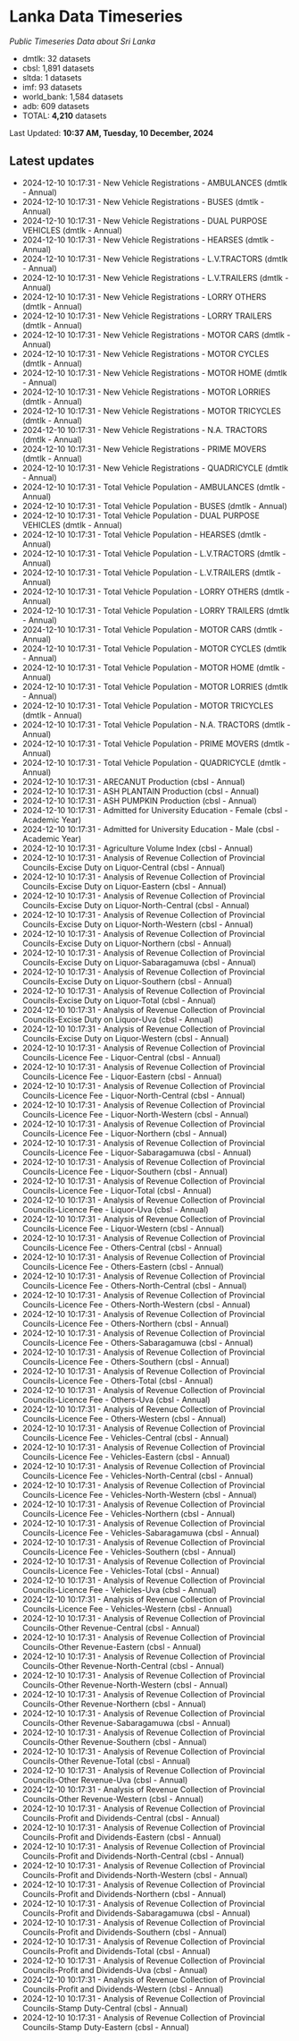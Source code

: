 # Lanka Data Timeseries
*Public Timeseries Data about Sri Lanka*

* dmtlk: 32 datasets
* cbsl: 1,891 datasets
* sltda: 1 datasets
* imf: 93 datasets
* world_bank: 1,584 datasets
* adb: 609 datasets
* TOTAL: **4,210** datasets

Last Updated: **10:37 AM, Tuesday, 10 December, 2024**

## Latest updates

* 2024-12-10 10:17:31 - New Vehicle Registrations - AMBULANCES (dmtlk - Annual)
* 2024-12-10 10:17:31 - New Vehicle Registrations - BUSES (dmtlk - Annual)
* 2024-12-10 10:17:31 - New Vehicle Registrations - DUAL PURPOSE VEHICLES (dmtlk - Annual)
* 2024-12-10 10:17:31 - New Vehicle Registrations - HEARSES (dmtlk - Annual)
* 2024-12-10 10:17:31 - New Vehicle Registrations - L.V.TRACTORS (dmtlk - Annual)
* 2024-12-10 10:17:31 - New Vehicle Registrations - L.V.TRAILERS (dmtlk - Annual)
* 2024-12-10 10:17:31 - New Vehicle Registrations - LORRY OTHERS (dmtlk - Annual)
* 2024-12-10 10:17:31 - New Vehicle Registrations - LORRY TRAILERS (dmtlk - Annual)
* 2024-12-10 10:17:31 - New Vehicle Registrations - MOTOR CARS (dmtlk - Annual)
* 2024-12-10 10:17:31 - New Vehicle Registrations - MOTOR CYCLES (dmtlk - Annual)
* 2024-12-10 10:17:31 - New Vehicle Registrations - MOTOR HOME (dmtlk - Annual)
* 2024-12-10 10:17:31 - New Vehicle Registrations - MOTOR LORRIES (dmtlk - Annual)
* 2024-12-10 10:17:31 - New Vehicle Registrations - MOTOR TRICYCLES (dmtlk - Annual)
* 2024-12-10 10:17:31 - New Vehicle Registrations - N.A. TRACTORS (dmtlk - Annual)
* 2024-12-10 10:17:31 - New Vehicle Registrations - PRIME MOVERS (dmtlk - Annual)
* 2024-12-10 10:17:31 - New Vehicle Registrations - QUADRICYCLE (dmtlk - Annual)
* 2024-12-10 10:17:31 - Total Vehicle Population - AMBULANCES (dmtlk - Annual)
* 2024-12-10 10:17:31 - Total Vehicle Population - BUSES (dmtlk - Annual)
* 2024-12-10 10:17:31 - Total Vehicle Population - DUAL PURPOSE VEHICLES (dmtlk - Annual)
* 2024-12-10 10:17:31 - Total Vehicle Population - HEARSES (dmtlk - Annual)
* 2024-12-10 10:17:31 - Total Vehicle Population - L.V.TRACTORS (dmtlk - Annual)
* 2024-12-10 10:17:31 - Total Vehicle Population - L.V.TRAILERS (dmtlk - Annual)
* 2024-12-10 10:17:31 - Total Vehicle Population - LORRY OTHERS (dmtlk - Annual)
* 2024-12-10 10:17:31 - Total Vehicle Population - LORRY TRAILERS (dmtlk - Annual)
* 2024-12-10 10:17:31 - Total Vehicle Population - MOTOR CARS (dmtlk - Annual)
* 2024-12-10 10:17:31 - Total Vehicle Population - MOTOR CYCLES (dmtlk - Annual)
* 2024-12-10 10:17:31 - Total Vehicle Population - MOTOR HOME (dmtlk - Annual)
* 2024-12-10 10:17:31 - Total Vehicle Population - MOTOR LORRIES (dmtlk - Annual)
* 2024-12-10 10:17:31 - Total Vehicle Population - MOTOR TRICYCLES (dmtlk - Annual)
* 2024-12-10 10:17:31 - Total Vehicle Population - N.A. TRACTORS (dmtlk - Annual)
* 2024-12-10 10:17:31 - Total Vehicle Population - PRIME MOVERS (dmtlk - Annual)
* 2024-12-10 10:17:31 - Total Vehicle Population - QUADRICYCLE (dmtlk - Annual)
* 2024-12-10 10:17:31 - ARECANUT Production (cbsl - Annual)
* 2024-12-10 10:17:31 - ASH PLANTAIN Production (cbsl - Annual)
* 2024-12-10 10:17:31 - ASH PUMPKIN Production (cbsl - Annual)
* 2024-12-10 10:17:31 - Admitted for University Education - Female (cbsl - Academic Year)
* 2024-12-10 10:17:31 - Admitted for University Education - Male (cbsl - Academic Year)
* 2024-12-10 10:17:31 - Agriculture Volume Index (cbsl - Annual)
* 2024-12-10 10:17:31 - Analysis of Revenue Collection of Provincial Councils-Excise Duty on Liquor-Central (cbsl - Annual)
* 2024-12-10 10:17:31 - Analysis of Revenue Collection of Provincial Councils-Excise Duty on Liquor-Eastern (cbsl - Annual)
* 2024-12-10 10:17:31 - Analysis of Revenue Collection of Provincial Councils-Excise Duty on Liquor-North-Central (cbsl - Annual)
* 2024-12-10 10:17:31 - Analysis of Revenue Collection of Provincial Councils-Excise Duty on Liquor-North-Western (cbsl - Annual)
* 2024-12-10 10:17:31 - Analysis of Revenue Collection of Provincial Councils-Excise Duty on Liquor-Northern (cbsl - Annual)
* 2024-12-10 10:17:31 - Analysis of Revenue Collection of Provincial Councils-Excise Duty on Liquor-Sabaragamuwa (cbsl - Annual)
* 2024-12-10 10:17:31 - Analysis of Revenue Collection of Provincial Councils-Excise Duty on Liquor-Southern (cbsl - Annual)
* 2024-12-10 10:17:31 - Analysis of Revenue Collection of Provincial Councils-Excise Duty on Liquor-Total (cbsl - Annual)
* 2024-12-10 10:17:31 - Analysis of Revenue Collection of Provincial Councils-Excise Duty on Liquor-Uva (cbsl - Annual)
* 2024-12-10 10:17:31 - Analysis of Revenue Collection of Provincial Councils-Excise Duty on Liquor-Western (cbsl - Annual)
* 2024-12-10 10:17:31 - Analysis of Revenue Collection of Provincial Councils-Licence Fee - Liquor-Central (cbsl - Annual)
* 2024-12-10 10:17:31 - Analysis of Revenue Collection of Provincial Councils-Licence Fee - Liquor-Eastern (cbsl - Annual)
* 2024-12-10 10:17:31 - Analysis of Revenue Collection of Provincial Councils-Licence Fee - Liquor-North-Central (cbsl - Annual)
* 2024-12-10 10:17:31 - Analysis of Revenue Collection of Provincial Councils-Licence Fee - Liquor-North-Western (cbsl - Annual)
* 2024-12-10 10:17:31 - Analysis of Revenue Collection of Provincial Councils-Licence Fee - Liquor-Northern (cbsl - Annual)
* 2024-12-10 10:17:31 - Analysis of Revenue Collection of Provincial Councils-Licence Fee - Liquor-Sabaragamuwa (cbsl - Annual)
* 2024-12-10 10:17:31 - Analysis of Revenue Collection of Provincial Councils-Licence Fee - Liquor-Southern (cbsl - Annual)
* 2024-12-10 10:17:31 - Analysis of Revenue Collection of Provincial Councils-Licence Fee - Liquor-Total (cbsl - Annual)
* 2024-12-10 10:17:31 - Analysis of Revenue Collection of Provincial Councils-Licence Fee - Liquor-Uva (cbsl - Annual)
* 2024-12-10 10:17:31 - Analysis of Revenue Collection of Provincial Councils-Licence Fee - Liquor-Western (cbsl - Annual)
* 2024-12-10 10:17:31 - Analysis of Revenue Collection of Provincial Councils-Licence Fee - Others-Central (cbsl - Annual)
* 2024-12-10 10:17:31 - Analysis of Revenue Collection of Provincial Councils-Licence Fee - Others-Eastern (cbsl - Annual)
* 2024-12-10 10:17:31 - Analysis of Revenue Collection of Provincial Councils-Licence Fee - Others-North-Central (cbsl - Annual)
* 2024-12-10 10:17:31 - Analysis of Revenue Collection of Provincial Councils-Licence Fee - Others-North-Western (cbsl - Annual)
* 2024-12-10 10:17:31 - Analysis of Revenue Collection of Provincial Councils-Licence Fee - Others-Northern (cbsl - Annual)
* 2024-12-10 10:17:31 - Analysis of Revenue Collection of Provincial Councils-Licence Fee - Others-Sabaragamuwa (cbsl - Annual)
* 2024-12-10 10:17:31 - Analysis of Revenue Collection of Provincial Councils-Licence Fee - Others-Southern (cbsl - Annual)
* 2024-12-10 10:17:31 - Analysis of Revenue Collection of Provincial Councils-Licence Fee - Others-Total (cbsl - Annual)
* 2024-12-10 10:17:31 - Analysis of Revenue Collection of Provincial Councils-Licence Fee - Others-Uva (cbsl - Annual)
* 2024-12-10 10:17:31 - Analysis of Revenue Collection of Provincial Councils-Licence Fee - Others-Western (cbsl - Annual)
* 2024-12-10 10:17:31 - Analysis of Revenue Collection of Provincial Councils-Licence Fee - Vehicles-Central (cbsl - Annual)
* 2024-12-10 10:17:31 - Analysis of Revenue Collection of Provincial Councils-Licence Fee - Vehicles-Eastern (cbsl - Annual)
* 2024-12-10 10:17:31 - Analysis of Revenue Collection of Provincial Councils-Licence Fee - Vehicles-North-Central (cbsl - Annual)
* 2024-12-10 10:17:31 - Analysis of Revenue Collection of Provincial Councils-Licence Fee - Vehicles-North-Western (cbsl - Annual)
* 2024-12-10 10:17:31 - Analysis of Revenue Collection of Provincial Councils-Licence Fee - Vehicles-Northern (cbsl - Annual)
* 2024-12-10 10:17:31 - Analysis of Revenue Collection of Provincial Councils-Licence Fee - Vehicles-Sabaragamuwa (cbsl - Annual)
* 2024-12-10 10:17:31 - Analysis of Revenue Collection of Provincial Councils-Licence Fee - Vehicles-Southern (cbsl - Annual)
* 2024-12-10 10:17:31 - Analysis of Revenue Collection of Provincial Councils-Licence Fee - Vehicles-Total (cbsl - Annual)
* 2024-12-10 10:17:31 - Analysis of Revenue Collection of Provincial Councils-Licence Fee - Vehicles-Uva (cbsl - Annual)
* 2024-12-10 10:17:31 - Analysis of Revenue Collection of Provincial Councils-Licence Fee - Vehicles-Western (cbsl - Annual)
* 2024-12-10 10:17:31 - Analysis of Revenue Collection of Provincial Councils-Other Revenue-Central (cbsl - Annual)
* 2024-12-10 10:17:31 - Analysis of Revenue Collection of Provincial Councils-Other Revenue-Eastern (cbsl - Annual)
* 2024-12-10 10:17:31 - Analysis of Revenue Collection of Provincial Councils-Other Revenue-North-Central (cbsl - Annual)
* 2024-12-10 10:17:31 - Analysis of Revenue Collection of Provincial Councils-Other Revenue-North-Western (cbsl - Annual)
* 2024-12-10 10:17:31 - Analysis of Revenue Collection of Provincial Councils-Other Revenue-Northern (cbsl - Annual)
* 2024-12-10 10:17:31 - Analysis of Revenue Collection of Provincial Councils-Other Revenue-Sabaragamuwa (cbsl - Annual)
* 2024-12-10 10:17:31 - Analysis of Revenue Collection of Provincial Councils-Other Revenue-Southern (cbsl - Annual)
* 2024-12-10 10:17:31 - Analysis of Revenue Collection of Provincial Councils-Other Revenue-Total (cbsl - Annual)
* 2024-12-10 10:17:31 - Analysis of Revenue Collection of Provincial Councils-Other Revenue-Uva (cbsl - Annual)
* 2024-12-10 10:17:31 - Analysis of Revenue Collection of Provincial Councils-Other Revenue-Western (cbsl - Annual)
* 2024-12-10 10:17:31 - Analysis of Revenue Collection of Provincial Councils-Profit and Dividends-Central (cbsl - Annual)
* 2024-12-10 10:17:31 - Analysis of Revenue Collection of Provincial Councils-Profit and Dividends-Eastern (cbsl - Annual)
* 2024-12-10 10:17:31 - Analysis of Revenue Collection of Provincial Councils-Profit and Dividends-North-Central (cbsl - Annual)
* 2024-12-10 10:17:31 - Analysis of Revenue Collection of Provincial Councils-Profit and Dividends-North-Western (cbsl - Annual)
* 2024-12-10 10:17:31 - Analysis of Revenue Collection of Provincial Councils-Profit and Dividends-Northern (cbsl - Annual)
* 2024-12-10 10:17:31 - Analysis of Revenue Collection of Provincial Councils-Profit and Dividends-Sabaragamuwa (cbsl - Annual)
* 2024-12-10 10:17:31 - Analysis of Revenue Collection of Provincial Councils-Profit and Dividends-Southern (cbsl - Annual)
* 2024-12-10 10:17:31 - Analysis of Revenue Collection of Provincial Councils-Profit and Dividends-Total (cbsl - Annual)
* 2024-12-10 10:17:31 - Analysis of Revenue Collection of Provincial Councils-Profit and Dividends-Uva (cbsl - Annual)
* 2024-12-10 10:17:31 - Analysis of Revenue Collection of Provincial Councils-Profit and Dividends-Western (cbsl - Annual)
* 2024-12-10 10:17:31 - Analysis of Revenue Collection of Provincial Councils-Stamp Duty-Central (cbsl - Annual)
* 2024-12-10 10:17:31 - Analysis of Revenue Collection of Provincial Councils-Stamp Duty-Eastern (cbsl - Annual)